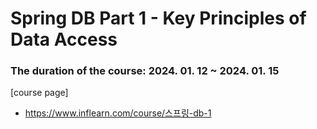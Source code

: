 <h1>Spring DB Part 1 - Key Principles of Data Access</h1>
<h3>The duration of the course: 2024. 01. 12 ~ 2024. 01. 15</h3>
[course page]

- https://www.inflearn.com/course/스프링-db-1
